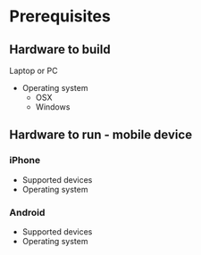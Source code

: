# Prerequisites

## Hardware to build 

Laptop or PC 

* Operating system
    * OSX 
    * Windows

## Hardware to run - mobile device 

### iPhone

* Supported devices
* Operating system

### Android

* Supported devices
* Operating system


